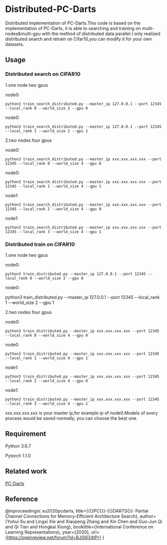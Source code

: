 # Distributed-PC-Darts
Distributed implementation of PC-Darts.This code is based on the implementation of PC-Darts, it is able to searching and training on multi-nodes&amp;multi-gpu with the method of distributed data parallel.I only realized distributed search and retrain on Cifar10,you can modify it for your own datasets.

## Usage
### Distributed search on CIFAR10

1.one node two gpus

node0:

    python3 train_search_distributed.py --master_ip 127.0.0.1 --port 12345 --local_rank 0 --world_size 2 --gpu 0

node0:

    python3 train_search_distributed.py --master_ip 127.0.0.1 --port 12345 --local_rank 1 --world_size 2 --gpu 1

2.two nodes four gpus

node0:

    python3 train_search_distributed.py --master_ip xxx.xxx.xxx.xxx --port 12345 --local_rank 0 --world_size 4 --gpu 0

node0:

    python3 train_search_distributed.py --master_ip xxx.xxx.xxx.xxx --port 12345 --local_rank 1 --world_size 4 --gpu 1

node1:

    python3 train_search_distributed.py --master_ip xxx.xxx.xxx.xxx --port 12345 --local_rank 2 --world_size 4 --gpu 0

node1:

    python3 train_search_distributed.py --master_ip xxx.xxx.xxx.xxx --port 12345 --local_rank 3 --world_size 4 --gpu 1

### Distributed train on CIFAR10

1.one node two gpus

node0:

    python3 train_distributed.py --master_ip 127.0.0.1 --port 12345 --local_rank 0 --world_size 2 --gpu 0

node0:


python3 train_distributed.py --master_ip 127.0.0.1 --port 12345 --local_rank 1 --world_size 2 --gpu 1


2.two nodes four gpus

node0:

    python3 train_distributed.py --master_ip xxx.xxx.xxx.xxx --port 12345 --local_rank 0 --world_size 4 --gpu 0


node0

    python3 train_distributed.py --master_ip xxx.xxx.xxx.xxx --port 12345 --local_rank 1 --world_size 4 --gpu 1


node1:

    python3 train_distributed.py --master_ip xxx.xxx.xxx.xxx --port 12345 --local_rank 2 --world_size 4 --gpu 0

node1:
       
    python3 train_distributed.py --master_ip xxx.xxx.xxx.xxx --port 12345 --local_rank 3 --world_size 4 --gpu 1


xxx.xxx.xxx.xxx is your master ip,for example ip of node0.Models of every process would be saved normally, you can choose the best one.

## Requirement

Python 3.6.7

Pytorch 1.1.0

## Related work

[PC-Darts](https://github.com/yuhuixu1993/PC-DARTS)

## Reference

@inproceedings{
xu2020pcdarts,
title={{\{}PC{\}}-{\{}DARTS{\}}: Partial Channel Connections for Memory-Efficient Architecture Search},
author={Yuhui Xu and Lingxi Xie and Xiaopeng Zhang and Xin Chen and Guo-Jun Qi and Qi Tian and Hongkai Xiong},
booktitle={International Conference on Learning Representations},
year={2020},
url={https://openreview.net/forum?id=BJlS634tPr}
}
